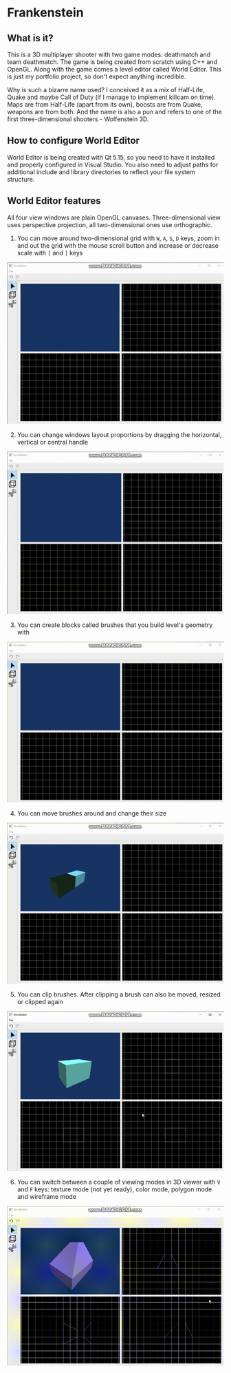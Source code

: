 # Frankenstein

## What is it?

This is a 3D multiplayer shooter with two game modes: deathmatch and team deathmatch. The game is being created from scratch using C++ and OpenGL. Along with the game comes a level editor called World Editor. This is just my portfolio project, so don't expect anything incredible.

Why is such a bizarre name used? I conceived it as a mix of Half-Life, Quake and maybe Call of Duty (if I manage to implement killcam on time). Maps are from Half-Life (apart from its own), boosts are from Quake, weapons are from both. And the name is also a pun and refers to one of the first three-dimensional shooters - Wolfenstein 3D.

## How to configure World Editor

World Editor is being created with Qt 5.15, so you need to have it installed and properly configured in Visual Studio. You also need to adjust paths for additional include and library directories to reflect your file system structure. 

## World Editor features

All four view windows are plain OpenGL canvases. Three-dimensional view uses perspective projection, all two-dimensional ones use orthographic.

1. You can move around two-dimensional grid with `W`, `A`, `S`, `D` keys, zoom in and out the grid with the mouse scroll button and increase or decrease scale with `[` and `]` keys

![Grid actions example][grid]

2. You can change windows layout proportions by dragging the horizontal, vertical or central handle

![Handles dragging example][handles draggins]

3. You can create blocks called brushes that you build level's geometry with

![Brushes creating example][brushes creating]

4. You can move brushes around and change their size

![Brush actions example][brush actions]

5. You can clip brushes. After clipping a brush can also be moved, resized or clipped again

![Brush clipping example][brush clipping]

6. You can switch between a couple of viewing modes in 3D viewer with `V` and `F` keys: texture mode (not yet ready), color mode, polygon mode and wireframe mode

![Viewing modes example][viewing modes]

[grid]: WorldEditor/media/grid.gif
[handles draggins]: WorldEditor/media/handles_dragging.gif
[brushes creating]: WorldEditor/media/brushes-creating.gif
[brush actions]: WorldEditor/media/brush-actions.gif
[brush clipping]: WorldEditor/media/clipping.gif
[viewing modes]: WorldEditor/media/viewing-modes.gif
